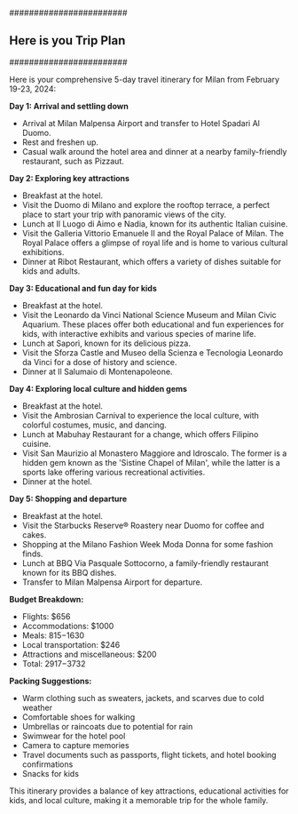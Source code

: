 ########################
## Here is you Trip Plan
########################

Here is your comprehensive 5-day travel itinerary for Milan from February 19-23, 2024:

**Day 1: Arrival and settling down**
- Arrival at Milan Malpensa Airport and transfer to Hotel Spadari Al Duomo.
- Rest and freshen up.
- Casual walk around the hotel area and dinner at a nearby family-friendly restaurant, such as Pizzaut.

**Day 2: Exploring key attractions**
- Breakfast at the hotel.
- Visit the Duomo di Milano and explore the rooftop terrace, a perfect place to start your trip with panoramic views of the city.
- Lunch at Il Luogo di Aimo e Nadia, known for its authentic Italian cuisine.
- Visit the Galleria Vittorio Emanuele II and the Royal Palace of Milan. The Royal Palace offers a glimpse of royal life and is home to various cultural exhibitions.
- Dinner at Ribot Restaurant, which offers a variety of dishes suitable for kids and adults.

**Day 3: Educational and fun day for kids**
- Breakfast at the hotel.
- Visit the Leonardo da Vinci National Science Museum and Milan Civic Aquarium. These places offer both educational and fun experiences for kids, with interactive exhibits and various species of marine life.
- Lunch at Saporì, known for its delicious pizza.
- Visit the Sforza Castle and Museo della Scienza e Tecnologia Leonardo da Vinci for a dose of history and science.
- Dinner at Il Salumaio di Montenapoleone.

**Day 4: Exploring local culture and hidden gems**
- Breakfast at the hotel.
- Visit the Ambrosian Carnival to experience the local culture, with colorful costumes, music, and dancing.
- Lunch at Mabuhay Restaurant for a change, which offers Filipino cuisine.
- Visit San Maurizio al Monastero Maggiore and Idroscalo. The former is a hidden gem known as the 'Sistine Chapel of Milan', while the latter is a sports lake offering various recreational activities.
- Dinner at the hotel.

**Day 5: Shopping and departure**
- Breakfast at the hotel.
- Visit the Starbucks Reserve® Roastery near Duomo for coffee and cakes.
- Shopping at the Milano Fashion Week Moda Donna for some fashion finds.
- Lunch at BBQ Via Pasquale Sottocorno, a family-friendly restaurant known for its BBQ dishes.
- Transfer to Milan Malpensa Airport for departure.

**Budget Breakdown:**
- Flights: $656
- Accommodations: $1000
- Meals: $815-$1630
- Local transportation: $246
- Attractions and miscellaneous: $200
- Total: $2917-$3732

**Packing Suggestions:**
- Warm clothing such as sweaters, jackets, and scarves due to cold weather
- Comfortable shoes for walking
- Umbrellas or raincoats due to potential for rain
- Swimwear for the hotel pool
- Camera to capture memories
- Travel documents such as passports, flight tickets, and hotel booking confirmations
- Snacks for kids

This itinerary provides a balance of key attractions, educational activities for kids, and local culture, making it a memorable trip for the whole family.
